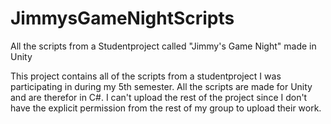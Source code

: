 # JimmysGameNightScripts
All the scripts from a Studentproject called "Jimmy's Game Night" made in Unity

This project contains all of the scripts from a studentproject I was participating in during my 5th semester. All the scripts are made for Unity and are therefor in C#.
I can't upload the rest of the project since I don't have the explicit permission from the rest of my group to upload their work.
